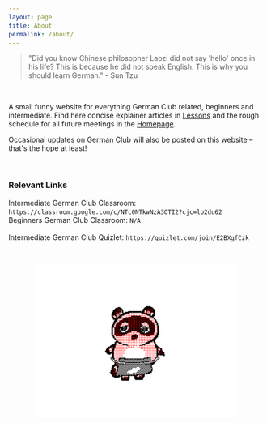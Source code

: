 ```yaml
---
layout: page
title: About
permalink: /about/
---
```


> "Did you know Chinese philosopher Laozi did not say 'hello' once in his life? This is because he did not speak English. This is why you should learn German." - Sun Tzu

<br/>

A small funny website for everything German Club related, beginners and intermediate. Find here concise explainer articles in [Lessons](/lessons/) and the rough schedule for all future meetings in the [Homepage](/).

Occasional updates on German Club will also be posted on this website – that's the hope at least!

<br/>

### Relevant Links

Intermediate German Club Classroom: `https://classroom.google.com/c/NTc0NTkwNzA3OTI2?cjc=lo2du62`  
Beginners German Club Classroom: `N/A`
<br/><br/>
Intermediate German Club Quizlet: `https://quizlet.com/join/E2BXgfCzk`

<br/>
<p align="center">
  <img src="/assets/images/tomonok.gif" alt="hey! stop hovering over my image >:(" width="400"/>
</p>

